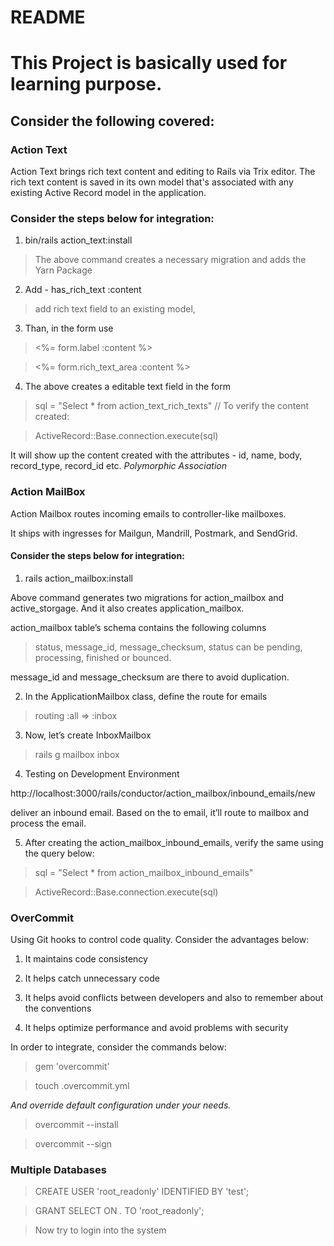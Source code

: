 # README

# This Project is basically used for learning purpose.

## Consider the following covered:

### Action Text

Action Text brings rich text content and editing to Rails via Trix editor.
The rich text content is saved in its own model that's associated with any existing Active Record model in the application.

### Consider the steps below for integration:

1. bin/rails action_text:install

> The above command creates a necessary migration and adds the Yarn Package

2. Add - has_rich_text :content

> add rich text field to an existing model,

3. Than, in the form use

> <%= form.label :content %>

> <%= form.rich_text_area :content %>

4. The above creates a editable text field in the form

> sql = "Select * from action_text_rich_texts" // To verify the content created:

> ActiveRecord::Base.connection.execute(sql)

It will show up the content created with the attributes - id, name, body, record_type, record_id etc. *Polymorphic Association*

### Action MailBox

Action Mailbox routes incoming emails to controller-like mailboxes.

It ships with ingresses for Mailgun, Mandrill, Postmark, and SendGrid.

#### Consider the steps below for integration:

1. rails action_mailbox:install

Above command generates two migrations for action_mailbox and active_storgage. And it also creates application_mailbox.

action_mailbox table’s schema contains the following columns
> status,
> message_id,
> message_checksum,
> status can be pending, processing, finished or bounced.

message_id and message_checksum are there to avoid duplication.


2. In the ApplicationMailbox class, define the route for emails

> routing  :all => :inbox

3. Now, let’s create InboxMailbox

> rails g mailbox inbox

4. Testing on Development Environment

http://localhost:3000/rails/conductor/action_mailbox/inbound_emails/new

deliver an inbound email. Based on the to email, it’ll route to mailbox and process the email.

5. After creating the action_mailbox_inbound_emails, verify the same using the query below:

> sql = "Select * from action_mailbox_inbound_emails"

> ActiveRecord::Base.connection.execute(sql)

### OverCommit

Using Git hooks to control code quality. Consider the advantages below:

1. It maintains code consistency

2. It helps catch unnecessary code

3. It helps avoid conflicts between developers and also to remember about the conventions

4. It helps optimize performance and avoid problems with security

In order to integrate, consider the commands below:

> gem 'overcommit'

> touch .overcommit.yml

*And override default configuration under your needs.*

> overcommit --install

> overcommit --sign


### Multiple Databases

> CREATE USER 'root_readonly' IDENTIFIED BY 'test';

> GRANT SELECT ON *.* TO 'root_readonly';

> Now try to login into the system

